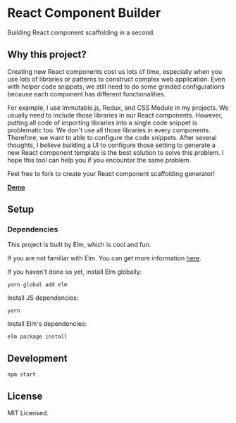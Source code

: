 # React Component Builder

Building React component scaffolding in a second.

## Why this project?

Creating new React components cost us lots of time, especially when you use lots of libraries or patterns to construct complex web application. Even with helper code snippets, we still need to do some grinded configurations because each component has different functionalities.

For example, I use Immutable.js, Redux, and CSS Module in my projects. We usually need to include those libraries in our React components. However, putting all code of importing libraries into a single code snippet is problematic too. We don't use all those libraries in every components. Therefore, we want to able to configure the code snippets. After several thoughts, I believe building a UI to configure those setting to generate a new React component template is the best solution to solve this problem. I hope this tool can help you if you encounter the same problem. 

Feel free to fork to create your React component scaffolding generator! 


**[Demo](https://mofas.github.io/react-component-builder/dist/)**

## Setup

### Dependencies

This project is built by Elm, which is cool and fun.


If you are not familiar with Elm. You can get more information [here](http://elm-lang.org/).


If you haven't done so yet, install Elm globally:
```
yarn global add elm
```

Install JS dependencies:
```
yarn
```

Install Elm's dependencies:
```
elm package install
```


## Development

```
npm start
```


## License

MIT Licensed.
